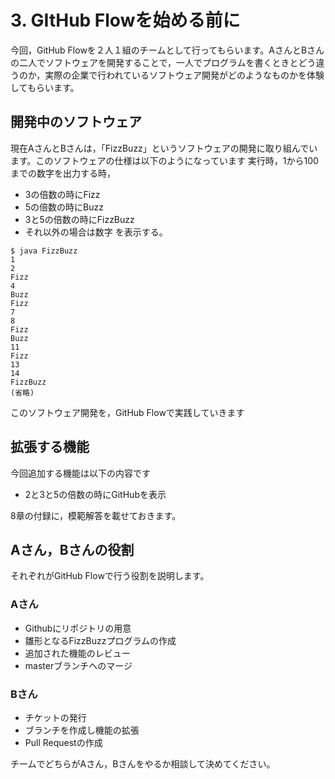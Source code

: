 # 3. GItHub Flowを始める前に
今回，GitHub Flowを２人１組のチームとして行ってもらいます。AさんとBさんの二人でソフトウェアを開発することで，一人でプログラムを書くときとどう違うのか，実際の企業で行われているソフトウェア開発がどのようなものかを体験してもらいます。

## 開発中のソフトウェア
現在AさんとBさんは，「FizzBuzz」というソフトウェアの開発に取り組んでいます。このソフトウェアの仕様は以下のようになっています
実行時，1から100までの数字を出力する時，
* 3の倍数の時にFizz
* 5の倍数の時にBuzz
* 3と5の倍数の時にFizzBuzz
* それ以外の場合は数字
を表示する。
~~~
$ java FizzBuzz
1
2
Fizz
4
Buzz
Fizz
7
8
Fizz
Buzz
11
Fizz
13
14
FizzBuzz
(省略)
~~~

このソフトウェア開発を，GitHub Flowで実践していきます

## 拡張する機能
今回追加する機能は以下の内容です

* 2と3と5の倍数の時にGitHubを表示

8章の付録に，模範解答を載せておきます。

## Aさん，Bさんの役割
それぞれがGitHub Flowで行う役割を説明します。
### Aさん
* Githubにリポジトリの用意
* 雛形となるFizzBuzzプログラムの作成
* 追加された機能のレビュー
* masterブランチへのマージ

### Bさん
* チケットの発行
* ブランチを作成し機能の拡張
* Pull Requestの作成

チームでどちらがAさん，Bさんをやるか相談して決めてください。



